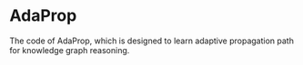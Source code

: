 # AdaProp
The code of AdaProp, which is designed to learn adaptive propagation path for knowledge graph reasoning.
